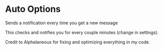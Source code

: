 # Auto Options

Sends a notification every time you get a new message

This checks and notifies you for every couple minutes (change in settings).

Credit to Alphalaneous for fixing and optimizing everything in my code.